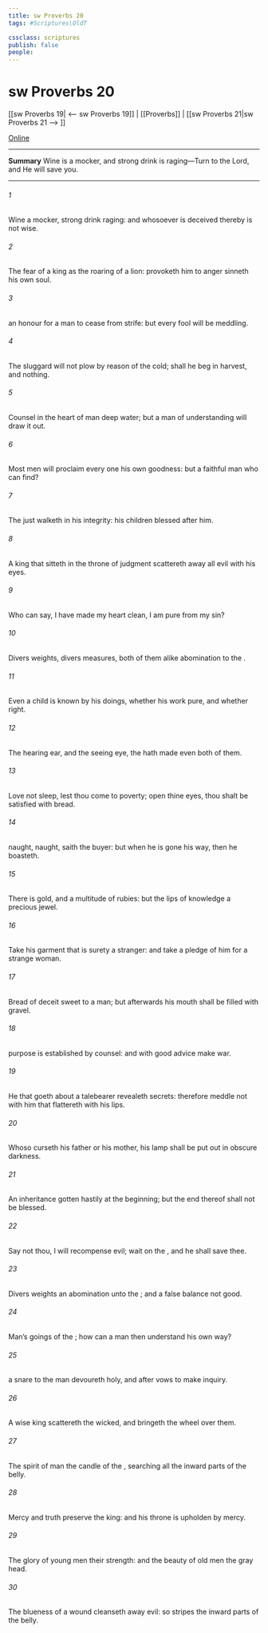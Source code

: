 ```yaml
---
title: sw Proverbs 20
tags: #Scriptures\OldT

cssclass: scriptures
publish: false
people:
---
```


# sw Proverbs 20
[[sw Proverbs 19| <-- sw Proverbs 19]] | [[Proverbs]] | [[sw Proverbs 21|sw Proverbs 21 --> ]]

[Online](https://churchofjesuschrist.org/study/scriptures/ot/prov/20?lang=eng)

---
__Summary__
Wine is a mocker, and strong drink is raging—Turn to the Lord, and He will save you.

---
###### 1 
Wine  a mocker, strong drink  raging: and whosoever is deceived thereby is not wise.

###### 2 
The fear of a king  as the roaring of a lion:  provoketh him to anger sinneth  his own soul.

###### 3 
 an honour for a man to cease from strife: but every fool will be meddling.

###### 4 
The sluggard will not plow by reason of the cold;  shall he beg in harvest, and  nothing.

###### 5 
Counsel in the heart of man  deep water; but a man of understanding will draw it out.

###### 6 
Most men will proclaim every one his own goodness: but a faithful man who can find?

###### 7 
The just  walketh in his integrity: his children  blessed after him.

###### 8 
A king that sitteth in the throne of judgment scattereth away all evil with his eyes.

###### 9 
Who can say, I have made my heart clean, I am pure from my sin?

###### 10 
Divers weights,  divers measures, both of them  alike abomination to the .

###### 11 
Even a child is known by his doings, whether his work  pure, and whether  right.

###### 12 
The hearing ear, and the seeing eye, the  hath made even both of them.

###### 13 
Love not sleep, lest thou come to poverty; open thine eyes,  thou shalt be satisfied with bread.

###### 14 
 naught,  naught, saith the buyer: but when he is gone his way, then he boasteth.

###### 15 
There is gold, and a multitude of rubies: but the lips of knowledge  a precious jewel.

###### 16 
Take his garment that is surety  a stranger: and take a pledge of him for a strange woman.

###### 17 
Bread of deceit  sweet to a man; but afterwards his mouth shall be filled with gravel.

###### 18 
 purpose is established by counsel: and with good advice make war.

###### 19 
He that goeth about  a talebearer revealeth secrets: therefore meddle not with him that flattereth with his lips.

###### 20 
Whoso curseth his father or his mother, his lamp shall be put out in obscure darkness.

###### 21 
An inheritance  gotten hastily at the beginning; but the end thereof shall not be blessed.

###### 22 
Say not thou, I will recompense evil;  wait on the , and he shall save thee.

###### 23 
Divers weights  an abomination unto the ; and a false balance  not good.

###### 24 
Man’s goings  of the ; how can a man then understand his own way?

###### 25 
 a snare to the man  devoureth  holy, and after vows to make inquiry.

###### 26 
A wise king scattereth the wicked, and bringeth the wheel over them.

###### 27 
The spirit of man  the candle of the , searching all the inward parts of the belly.

###### 28 
Mercy and truth preserve the king: and his throne is upholden by mercy.

###### 29 
The glory of young men  their strength: and the beauty of old men  the gray head.

###### 30 
The blueness of a wound cleanseth away evil: so  stripes the inward parts of the belly.

